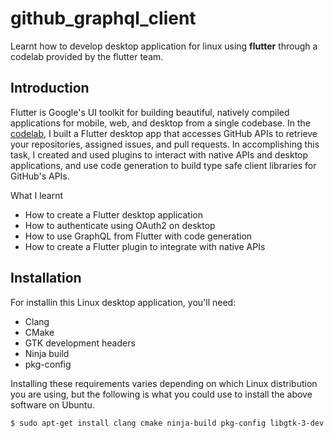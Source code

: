 # github_graphql_client
Learnt how to develop desktop application for linux using **flutter** through a codelab provided by the flutter team.

## Introduction
Flutter is Google's UI toolkit for building beautiful, natively compiled applications for mobile, web, and desktop from a single codebase. In the [codelab](https://codelabs.developers.google.com/codelabs/flutter-github-graphql-client), I built a Flutter desktop app that accesses GitHub APIs to retrieve your repositories, assigned issues, and pull requests. In accomplishing this task, I created and used plugins to interact with native APIs and desktop applications, and use code generation to build type safe client libraries for GitHub's APIs.

What I learnt
- How to create a Flutter desktop application
- How to authenticate using OAuth2 on desktop
- How to use GraphQL from Flutter with code generation
- How to create a Flutter plugin to integrate with native APIs

## Installation

For installin this Linux desktop application, you'll need:
- Clang
- CMake
- GTK development headers
- Ninja build
- pkg-config

Installing these requirements varies depending on which Linux distribution you are using, but the following is what you could use to install the above software on Ubuntu.
```bash
$ sudo apt-get install clang cmake ninja-build pkg-config libgtk-3-dev
```